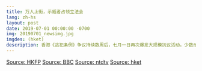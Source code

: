 ```yaml
---
title: 万人上街，示威者占领立法会
lang: zh-hs
layout: post
date: 2019-07-01 00:00:00 -0700
img: 20190701_newsimg.jpg
imgdes: (hket)
description: 香港《逃犯条例》争议持续数周后，七月一日再次爆发大规模抗议活动。少数示威者当地时间下午冲击立法会，破坏玻璃幕墙后闯入大楼，示威者晚上近9点完全占据立法会，破坏一些设施，并挂起殖民时期的旗帜。
---
```


[Source: HKFP](https://www.hongkongfp.com/2019/07/01/breaking-organisers-say-550000-attend-annual-july-1-democracy-march-amid-clashes-rear-legislature/)
[Source: BBC](https://www.bbc.com/zhongwen/trad/chinese-news-48823552)
[Source: ntdtv](https://www.ntdtv.com/b5/2019/07/01/a102612933.html)
[Source: hket](https://topick.hket.com/article/2388895/%E3%80%90%E5%8F%8D%E9%80%81%E4%B8%AD%E3%80%91%E4%B8%83%E4%B8%80%E9%81%8A%E8%A1%8C%E9%AB%98%E9%99%A2%E5%A4%96%E7%8F%BE%E7%AB%8B%E5%A0%B4%E5%88%86%E6%B0%B4%E5%B6%BA%E3%80%80%E5%8F%83%E8%88%87%E8%80%85%EF%BC%9A%E5%92%8C%E7%90%86%E9%9D%9E%E5%8B%87%E6%AD%A6%E6%B4%BE%E7%9B%AE%E6%A8%99%E7%9B%B8%E5%90%8C)